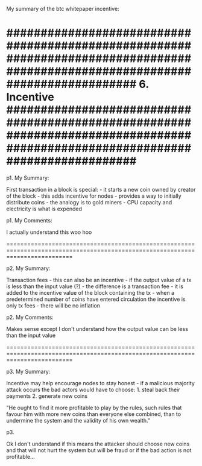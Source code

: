 My summary of the btc whitepaper incentive:

###############################################################################################################################
6. Incentive
###############################################################################################################################
===============================================================================================================================
p1. My Summary:

First transaction in a block is special:
    - it starts a new coin owned by creator of the block
    - this adds incentive for nodes
    - provides a way to initially distribute coins
    - the analogy is to gold miners
    - CPU capacity and electricity is what is expended

p1. My Comments:

I actually understand this woo hoo

===============================================================================================================================

p2. My Summary:

Transaction fees
    - this can also be an incentive
    - if the output value of a tx is less than the input value (?)
        - the difference is a transaction fee
        - it is added to the incentive value of the block containing the tx
    - when a predetermined number of coins have entered circulation the incentive is only tx fees
    - there will be no inflation

p2. My Comments:

Makes sense except I don't understand how the output value can be less than the input value

===============================================================================================================================

p3. My Summary:

Incentive may help encourage nodes to stay honest
    - if a malicious majority attack occurs the bad actors would have to choose:
        1. steal back their payments
        2. generate new coins

"He ought to find it more profitable to play by the rules, such rules that favour him with more new coins than everyone else combined, than to undermine the system and the validity of his own wealth."

p3.

Ok I don't understand if this means the attacker should choose new coins and that will not hurt the system but will be fraud or if the bad action is not profitable...
